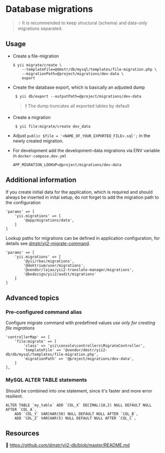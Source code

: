 # Database migrations

> :bulb: It is recommended to keep structural (schema) and data-only migrations separated.


## Usage

- Create a file-migration
  
      $ yii migrate/create \
          --templateFile=@dmstr/db/mysql/templates/file-migration.php \
          --migrationPath=@project/migrations/dev-data \
          export

- Create the database export, which is basically an adjusted dump

       $ yii db/export --outputPath=@project/migrations/dev-data

  > :exclamation: The dump truncates all exported tables by default 

- Create a migration

       $ yii file:migrate/create dev_data

- Adjust `public $file = '<NAME_OF_YOUR_EXPORTED_FILE>.sql';` in the newly created migration.

- For development add the development-data migrations via ENV variable in `docker-compose.dev.yml`

      APP_MIGRATION_LOOKUP=@project/migrations/dev-data


## Additional information

If you create initial data for the application, which is required and should always be inserted in inital setup, do not forget to add the migration path to the configuration

    'params' => [
        'yii.migrations' => [
            '@app/migrations/data',
        ]
    ]


Lookup paths for migrations can be defined in application configuration, for details see [dmstr/yii2-migrate-command](https://github.com/dmstr/yii2-migrate-command/blob/master/README.md).

    'params' => [
        'yii.migrations' => [
            '@yii/rbac/migrations',
            '@dektrium/user/migrations',
            '@vendor/lajax/yii2-translate-manager/migrations',
            '@bedezign/yii2/audit/migrations'
        ]
    ]

## Advanced topics

### Pre-configured command alias

Configure migrate command with predefined values *use only for creating file migrations*

    'controllerMap' => [
        'file:migrate' => [
            'class' => 'yii\console\controllers\MigrateController',
            'templateFile' => '@vendor/dmstr/yii2-db/db/mysql/templates/file-migration.php',
            'migrationPath' => '@project/migrations/dev-data',
        ]
    ],

### MySQL ALTER TABLE statements

Should be combined into one statement, since it's faster and more error resilient.

```mysql
ALTER TABLE `my_table` ADD `COL_X` DECIMAL(10,2) NULL DEFAULT NULL AFTER `COL_A`,
    ADD `COL_Y` VARCHAR(50) NULL DEFAULT NULL AFTER `COL_B`,
    ADD `COL_Z` VARCHAR(5) NULL DEFAULT NULL AFTER `COL_C`,
```

## Resources

:green_book: https://github.com/dmstr/yii2-db/blob/master/README.md
